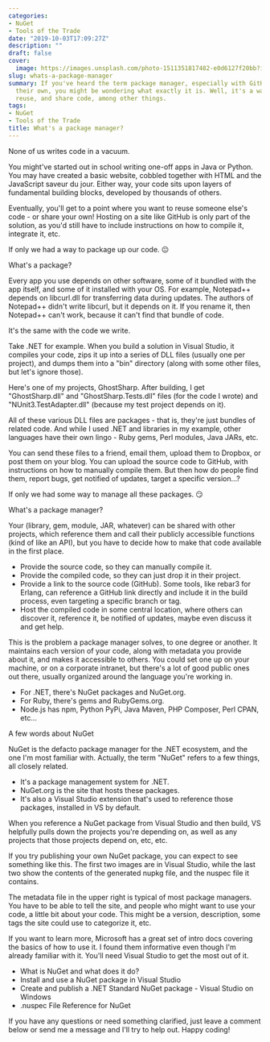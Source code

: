 ```yaml
---
categories:
- NuGet
- Tools of the Trade
date: "2019-10-03T17:09:27Z"
description: ""
draft: false
cover:
  image: https://images.unsplash.com/photo-1511351817482-e0d6127f20bb?ixlib=rb-1.2.1&q=80&fm=jpg&crop=entropy&cs=tinysrgb&w=2000&fit=max&ixid=eyJhcHBfaWQiOjExNzczfQ
slug: whats-a-package-manager
summary: If you've heard the term package manager, especially with GitHub announcing
  their own, you might be wondering what exactly it is. Well, it's a way to find,
  reuse, and share code, among other things.
tags:
- NuGet
- Tools of the Trade
title: What's a package manager?
---
```



None of us writes code in a vacuum.

You might've started out in school writing one-off apps in Java or Python. You may have created a basic website, cobbled together with HTML and the JavaScript saveur du jour. Either way, your code sits upon layers of fundamental building blocks, developed by thousands of others.

Eventually, you'll get to a point where you want to reuse someone else's code - or share your own! Hosting on a site like GitHub is only part of the solution, as you'd still have to include instructions on how to compile it, integrate it, etc.

If only we had a way to package up our code. 😐


What's a package?

Every app you use depends on other software, some of it bundled with the app itself, and some of it installed with your OS. For example, Notepad++ depends on libcurl.dll for transferring data during updates. The authors of Notepad++ didn't write libcurl, but it depends on it. If you rename it, then Notepad++ can't work, because it can't find that bundle of code.

It's the same with the code we write.

Take .NET for example. When you build a solution in Visual Studio, it compiles your code, zips it up into a series of DLL files (usually one per project), and dumps them into a "bin" directory (along with some other files, but let's ignore those).

Here's one of my projects, GhostSharp. After building, I get "GhostSharp.dll" and "GhostSharp.Tests.dll" files (for the code I wrote) and "NUnit3.TestAdapter.dll" (because my test project depends on it).

All of these various DLL files are packages - that is, they're just bundles of related code. And while I used .NET and libraries in my example, other languages have their own lingo - Ruby gems, Perl modules, Java JARs, etc.

You can send these files to a friend, email them, upload them to Dropbox, or post them on your blog. You can upload the source code to GitHub, with instructions on how to manually compile them. But then how do people find them, report bugs, get notified of updates, target a specific version...?

If only we had some way to manage all these packages. 😏


What's a package manager?

Your (library, gem, module, JAR, whatever) can be shared with other projects, which reference them and call their publicly accessible functions (kind of like an API), but you have to decide how to make that code available in the first place.

 * Provide the source code, so they can manually compile it.
 * Provide the compiled code, so they can just drop it in their project.
 * Provide a link to the source code (GitHub). Some tools, like rebar3 for Erlang, can reference a GitHub link directly and include it in the build process, even targeting a specific branch or tag.
 * Host the compiled code in some central location, where others can discover it, reference it, be notified of updates, maybe even discuss it and get help.

This is the problem a package manager solves, to one degree or another. It maintains each version of your code, along with metadata you provide about it, and makes it accessible to others. You could set one up on your machine, or on a corporate intranet, but there's a lot of good public ones out there, usually organized around the language you're working in.

 * For .NET, there's NuGet packages and NuGet.org.
 * For Ruby, there's gems and RubyGems.org.
 * Node.js has npm, Python PyPi, Java Maven, PHP Composer, Perl CPAN, etc...


A few words about NuGet

NuGet is the defacto package manager for the .NET ecosystem, and the one I'm most familiar with. Actually, the term "NuGet" refers to a few things, all closely related.

 * It's a package management system for .NET.
 * NuGet.org is the site that hosts these packages.
 * It's also a Visual Studio extension that's used to reference those packages, installed in VS by default.

When you reference a NuGet package from Visual Studio and then build, VS helpfully pulls down the projects you're depending on, as well as any projects that those projects depend on, etc, etc.

If you try publishing your own NuGet package, you can expect to see something like this. The first two images are in Visual Studio, while the last two show the contents of the generated nupkg file, and the nuspec file it contains.

The metadata file in the upper right is typical of most package managers. You have to be able to tell the site, and people who might want to use your code, a little bit about your code. This might be a version, description, some tags the site could use to categorize it, etc.

If you want to learn more, Microsoft has a great set of intro docs covering the basics of how to use it. I found them informative even though I'm already familiar with it. You'll need Visual Studio to get the most out of it.

 * What is NuGet and what does it do?
 * Install and use a NuGet package in Visual Studio
 * Create and publish a .NET Standard NuGet package - Visual Studio on Windows
 * .nuspec File Reference for NuGet

If you have any questions or need something clarified, just leave a comment below or send me a message and I'll try to help out. Happy coding!
